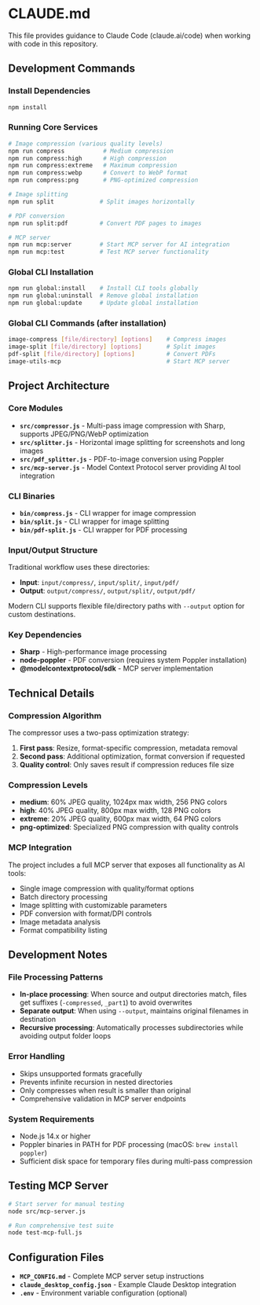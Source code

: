 # CLAUDE.md

This file provides guidance to Claude Code (claude.ai/code) when working with code in this repository.

## Development Commands

### Install Dependencies
```bash
npm install
```

### Running Core Services
```bash
# Image compression (various quality levels)
npm run compress           # Medium compression
npm run compress:high      # High compression  
npm run compress:extreme   # Maximum compression
npm run compress:webp      # Convert to WebP format
npm run compress:png       # PNG-optimized compression

# Image splitting
npm run split             # Split images horizontally

# PDF conversion
npm run split:pdf         # Convert PDF pages to images

# MCP server
npm run mcp:server        # Start MCP server for AI integration
npm run mcp:test          # Test MCP server functionality
```

### Global CLI Installation
```bash
npm run global:install    # Install CLI tools globally
npm run global:uninstall  # Remove global installation
npm run global:update     # Update global installation
```

### Global CLI Commands (after installation)
```bash
image-compress [file/directory] [options]    # Compress images
image-split [file/directory] [options]       # Split images
pdf-split [file/directory] [options]         # Convert PDFs
image-utils-mcp                              # Start MCP server
```

## Project Architecture

### Core Modules
- **`src/compressor.js`** - Multi-pass image compression with Sharp, supports JPEG/PNG/WebP optimization
- **`src/splitter.js`** - Horizontal image splitting for screenshots and long images
- **`src/pdf_splitter.js`** - PDF-to-image conversion using Poppler
- **`src/mcp-server.js`** - Model Context Protocol server providing AI tool integration

### CLI Binaries
- **`bin/compress.js`** - CLI wrapper for image compression
- **`bin/split.js`** - CLI wrapper for image splitting
- **`bin/pdf-split.js`** - CLI wrapper for PDF processing

### Input/Output Structure
Traditional workflow uses these directories:
- **Input**: `input/compress/`, `input/split/`, `input/pdf/`
- **Output**: `output/compress/`, `output/split/`, `output/pdf/`

Modern CLI supports flexible file/directory paths with `--output` option for custom destinations.

### Key Dependencies
- **Sharp** - High-performance image processing
- **node-poppler** - PDF conversion (requires system Poppler installation)
- **@modelcontextprotocol/sdk** - MCP server implementation

## Technical Details

### Compression Algorithm
The compressor uses a two-pass optimization strategy:
1. **First pass**: Resize, format-specific compression, metadata removal
2. **Second pass**: Additional optimization, format conversion if requested
3. **Quality control**: Only saves result if compression reduces file size

### Compression Levels
- **medium**: 60% JPEG quality, 1024px max width, 256 PNG colors
- **high**: 40% JPEG quality, 800px max width, 128 PNG colors  
- **extreme**: 20% JPEG quality, 600px max width, 64 PNG colors
- **png-optimized**: Specialized PNG compression with quality controls

### MCP Integration
The project includes a full MCP server that exposes all functionality as AI tools:
- Single image compression with quality/format options
- Batch directory processing
- Image splitting with customizable parameters
- PDF conversion with format/DPI controls
- Image metadata analysis
- Format compatibility listing

## Development Notes

### File Processing Patterns
- **In-place processing**: When source and output directories match, files get suffixes (`-compressed`, `_part1`) to avoid overwrites
- **Separate output**: When using `--output`, maintains original filenames in destination
- **Recursive processing**: Automatically processes subdirectories while avoiding output folder loops

### Error Handling
- Skips unsupported formats gracefully
- Prevents infinite recursion in nested directories  
- Only compresses when result is smaller than original
- Comprehensive validation in MCP server endpoints

### System Requirements
- Node.js 14.x or higher
- Poppler binaries in PATH for PDF processing (macOS: `brew install poppler`)
- Sufficient disk space for temporary files during multi-pass compression

## Testing MCP Server
```bash
# Start server for manual testing
node src/mcp-server.js

# Run comprehensive test suite  
node test-mcp-full.js
```

## Configuration Files
- **`MCP_CONFIG.md`** - Complete MCP server setup instructions
- **`claude_desktop_config.json`** - Example Claude Desktop integration
- **`.env`** - Environment variable configuration (optional)